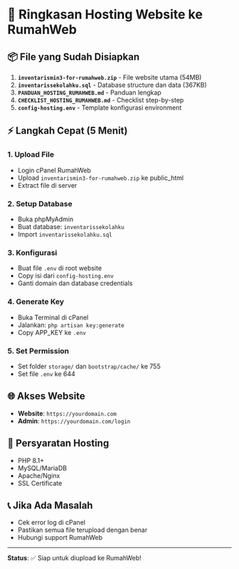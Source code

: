 # 🚀 Ringkasan Hosting Website ke RumahWeb

## 📦 File yang Sudah Disiapkan
1. **`inventarismin3-for-rumahweb.zip`** - File website utama (54MB)
2. **`inventarissekolahku.sql`** - Database structure dan data (367KB)
3. **`PANDUAN_HOSTING_RUMAHWEB.md`** - Panduan lengkap
4. **`CHECKLIST_HOSTING_RUMAHWEB.md`** - Checklist step-by-step
5. **`config-hosting.env`** - Template konfigurasi environment

## ⚡ Langkah Cepat (5 Menit)

### 1. Upload File
- Login cPanel RumahWeb
- Upload `inventarismin3-for-rumahweb.zip` ke public_html
- Extract file di server

### 2. Setup Database
- Buka phpMyAdmin
- Buat database: `inventarissekolahku`
- Import `inventarissekolahku.sql`

### 3. Konfigurasi
- Buat file `.env` di root website
- Copy isi dari `config-hosting.env`
- Ganti domain dan database credentials

### 4. Generate Key
- Buka Terminal di cPanel
- Jalankan: `php artisan key:generate`
- Copy APP_KEY ke `.env`

### 5. Set Permission
- Set folder `storage/` dan `bootstrap/cache/` ke 755
- Set file `.env` ke 644

## 🌐 Akses Website
- **Website**: `https://yourdomain.com`
- **Admin**: `https://yourdomain.com/login`

## 🔧 Persyaratan Hosting
- PHP 8.1+
- MySQL/MariaDB
- Apache/Nginx
- SSL Certificate

## 📞 Jika Ada Masalah
- Cek error log di cPanel
- Pastikan semua file terupload dengan benar
- Hubungi support RumahWeb

---

**Status**: ✅ Siap untuk diupload ke RumahWeb!
